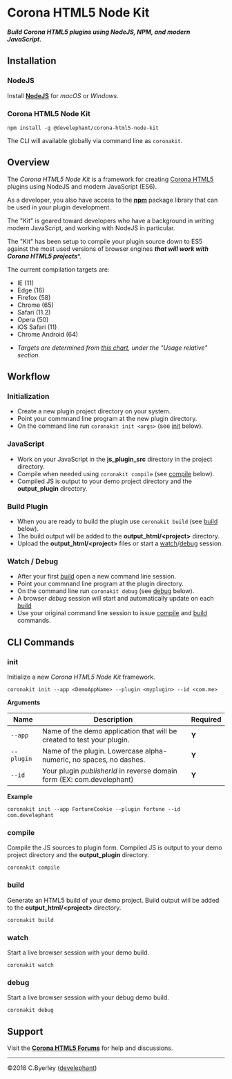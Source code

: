 # Corona HTML5 Node Kit

___Build Corona HTML5 plugins using NodeJS, NPM, and modern JavaScript.___

## Installation

### NodeJS

Install __[NodeJS](https://nodejs.org)__ for _macOS_ or _Windows_.

### Corona HTML5 Node Kit

```
npm install -g @develephant/corona-html5-node-kit
```

The CLI will available globally via command line as `coronakit`.

## Overview

The _Corona HTML5 Node Kit_ is a framework for creating [Corona HTML5](https://coronalabs.com) plugins using NodeJS and modern JavaScript (ES6). 

As a developer, you also have access to the __[npm](https://npm.org)__ package library that can be used in your plugin development.

The "Kit" is geared toward developers who have a background in writing modern JavaScript, and working with NodeJS in particular.

The "Kit" has been setup to compile your plugin source down to ES5 against the most used versions of browser engines ___that will work with Corona HTML5 projects___*.

The current compilation targets are:

 - IE (11)
 - Edge (16)
 - Firefox (58)
 - Chrome (65)
 - Safari (11.2)
 - Opera (50)
 - iOS Safari (11)
 - Chrome Android (64)

* _Targets are determined from [this chart](https://caniuse.com/#search=webgl), under the "Usage relative" section._

## Workflow

### Initialization

  - Create a new plugin project directory on your system.
  - Point your commnand line program at the new plugin directory.
  - On the command line run `coronakit init <args>` (see [init](#init) below).

### JavaScript

  - Work on your JavaScript in the __js_plugin_src__ directory in the project directory.
  - Compile when needed using `coronakit compile` (see [compile](#compile) below).
  - Compiled JS is output to your demo project directory and the __output_plugin__ directory.

### Build Plugin

  - When you are ready to build the plugin use `coronakit build` (see [build](#build) below).
  - The build output will be added to the __output_html/<project\>__ directory.
  - Upload the __output_html/<project\>__ files or start a [watch](#watch)/[debug](#debug) session.

### Watch / Debug

  - After your first [build](#build) open a new command line session.
  - Point your commnand line program at the plugin directory.
  - On the command line run `coronakit debug` (see [debug](#debug) below).
  - A browser _debug_ session will start and automatically update on each [build](#build)
  - Use your original command line session to issue [compile](#compile) and [build](#build) commands.

## CLI Commands

### init

Initialize a new _Corona HTML5 Node Kit_ framework.

```
coronakit init --app <DemoAppName> --plugin <myplugin> --id <com.me>
```

__Arguments__

|Name|Description|Required|
|----|-----------|--------|
|`--app`|Name of the demo application that will be created to test your plugin.|__Y__|
|`--plugin`|Name of the plugin. Lowercase alpha-numeric, no spaces, no dashes.|__Y__|
|`--id`|Your plugin _publisherId_ in reverse domain form (EX: com.develephant)|__Y__|

__Example__

```
coronakit init --app FortuneCookie --plugin fortune --id com.develephant
```

### compile

Compile the JS sources to plugin form. Compiled JS is output to your demo project directory and the __output_plugin__ directory.

```
coronakit compile
```

### build

Generate an HTML5 build of your demo project. Build output will be added to the __output_html/<project\>__ directory.

```
coronakit build
```

### watch

Start a live browser session with your demo build.

```
coronakit watch
```

### debug

Start a live browser session with your debug demo build.

```
coronakit debug
```

## Support

Visit the __[Corona HTML5 Forums](https://forums.coronalabs.com/forum/637-html5/)__ for help and discussions.

---

&copy;2018 C.Byerley ([develephant](https://develephant.com))